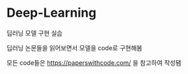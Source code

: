 # Deep-Learning
딥러닝 모델 구현 실습

딥러닝 논문들을 읽어보면서 모델을 code로 구현해봄

모든 code들은 https://paperswithcode.com/ 을 참고하여 작성됌
